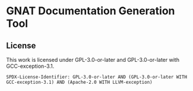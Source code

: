 GNAT Documentation Generation Tool
==================================

License
-------
This work is licensed under GPL-3.0-or-later and GPL-3.0-or-later with GCC-exception-3.1.

`SPDX-License-Identifier: GPL-3.0-or-later AND (GPL-3.0-or-later WITH GCC-exception-3.1) AND (Apache-2.0 WITH LLVM-exception)`
